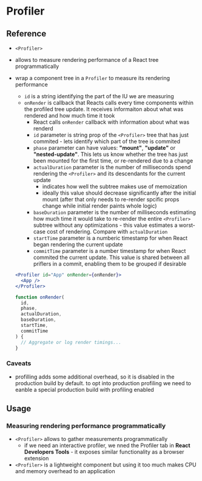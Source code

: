 # Profiler

## Reference

- `<Profiler>`
- allows to measure rendering performance of a React tree programmatically
- wrap a component tree in a `Profiler` to measure its rendering performance

  - `id` is a string identifying the part of the IU we are measuring
  - `onRender` is callback that Reacts calls every time components within the profiled tree update. It receives informaiton about what was rendered and how much time it took
    - React calls `onRender` callback with information about what was renderd
    - `id` parameter is string prop of the `<Profiler>` tree that has just commited - lets identify which part of the tree is commited
    - `phase` parameter can have values: **"mount"**, **"update"** or **"nested-update"**. This lets us know whether the tree has just been mounted for the first time, or re-rendered due to a change
    - `actualDuration` parameter is the number of milliseconds spend rendering the `<Profiler>` and its descendants for the current update
      - indicates how well the subtree makes use of memoization
      - ideally this value should decrease significantly after the initial mount (after that only needs to re-render spcific props change while initial render paints whole logic)
    - `baseDuration` parameter is the number of milliseconds estimating how much time it would take to re-render the entire `<Profiler>` subtree without any optimizations - this value estimates a worst-case cost of rendering. Compare with `actualDuration`
    - `startTime` parameter is a numberic timestamp for when React began rendering the current update
    - `commitTime` parameter is a number timestamp for when React commited the current update. This value is shared between all priflers in a commit, enabling them to be grouped if desirable

  ```jsx
  <Profiler id="App" onRender={onRender}>
    <App />
  </Profiler>
  ```

  ```jsx
  function onRender(
    id,
    phase,
    actualDuration,
    baseDuration,
    startTime,
    commitTime
  ) {
    // Aggregate or log render timings...
  }
  ```

### Caveats

- profilling adds some additional overhead, so it is disabled in the production build by default. to opt into production profiling we need to eanble a special production build with profiling enabled

## Usage

### Measuring rendering performance programmatically

- `<Profiler>` allows to gather measurements programmatically
  - if we need an interactive profiler, we nned the Profiler tab in **React Developers Tools** - it exposes similar functionality as a browser extension
- `<Profiler>` is a lightweight component but using it too much makes CPU and memory overhead to an application
